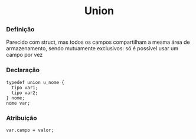 <h1 align="center">Union</h1>

<h3>Definição</h3>
<p>Parecido com struct, mas todos os campos compartilham a mesma área de armazenamento, sendo mutuamente exclusivos: só é possível usar um campo por vez</p>

<h3>Declaração</h3>

```
typedef union u_nome {
  tipo var1;
  tipo var2;
} nome;
nome var;
```
<h3>Atribuição</h3>

```
var.campo = valor;
```
